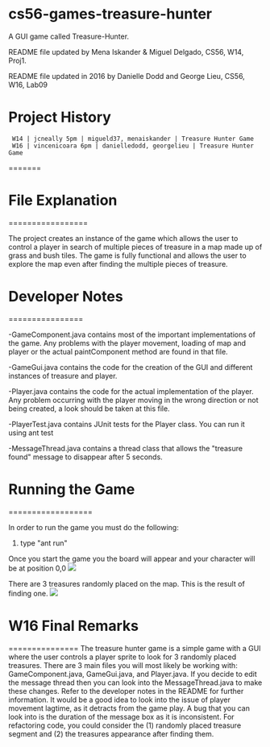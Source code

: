 cs56-games-treasure-hunter
==========================
A GUI game called Treasure-Hunter.

README file updated by Mena Iskander & Miguel Delgado, CS56, W14, Proj1.

README file updated in 2016 by Danielle Dodd and George Lieu, CS56, W16, Lab09

Project History
===============
```
 W14 | jcneally 5pm | migueld37, menaiskander | Treasure Hunter Game
 W16 | vincenicoara 6pm | danielledodd, georgelieu | Treasure Hunter Game
```

=======
# File Explanation
=================

The project creates an instance of the game which allows the user to control a player in search of multiple pieces of treasure in a map made up of grass and bush tiles. The game is fully functional and allows the user to explore the map even after finding the multiple pieces of treasure.

# Developer Notes
================

-GameComponent.java contains most of the important implementations of the game. Any problems with the player movement, loading of map and player or the actual paintComponent method are found in that file.

-GameGui.java contains the code for the creation of the GUI and different instances of treasure and player.

-Player.java contains the code for the actual implementation of the player. Any problem occurring with the player moving in the wrong direction or not being created, a look should be taken at this file.

-PlayerTest.java contains JUnit tests for the Player class. You can run it using ant test

-MessageThread.java contains a thread class that allows the "treasure found" message to disappear after 5 seconds. 

# Running the Game
==================

In order to run the game you must do the following:
1. type "ant run"  

Once you start the game you the board will appear and your character will be at position 0,0 
![](http://i.imgur.com/qor9ibq.png)

There are 3 treasures randomly placed on the map. This is the result of finding one. 
![](http://i.imgur.com/9TiBmmL.png)

# W16 Final Remarks
===============
The treasure hunter game is a simple game with a GUI where the user controls a player sprite to look for 3 randomly placed treasures. There are 3 main files you will most likely be working with: GameComponent.java, GameGui.java, and Player.java. If you decide to edit the message thread then you can look into the MessageThread.java to make these changes. Refer to the developer notes in the README for further information. It would be a good idea to look into the issue of player movement lagtime, as it detracts from the game play. A bug that you can look into is the duration of the message box as it is inconsistent. For refactoring code, you could consider the (1) randomly placed treasure segment and (2) the treasures appearance after finding them. 
